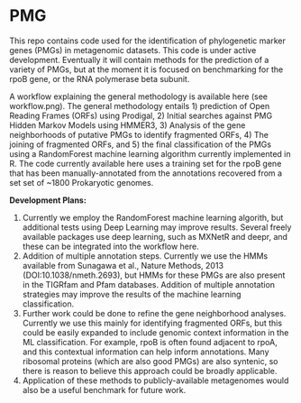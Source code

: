 # PMG

This repo contains code used for the identification of phylogenetic marker genes (PMGs) in metagenomic datasets. This code is under active development. Eventually it will contain methods for the prediction of a variety of PMGs, but at the moment it is focused on benchmarking for the rpoB gene, or the RNA polymerase beta subunit. 

A workflow explaining the general methodology is available here (see workflow.png). 
The general methodology entails 1) prediction of Open Reading Frames (ORFs) using Prodigal, 2) Initial searches against PMG Hidden Markov Models using HMMER3, 3) Analysis of the gene neighborhoods of putative PMGs to identify fragmented ORFs, 4) The joining of fragmented ORFs, and 5) the final classification of the PMGs using a RandomForest machine learning algorithm currently implemented in R. The code currently available here uses a training set for the rpoB gene that has been manually-annotated from the annotations recovered from a set set of ~1800 Prokaryotic genomes. 

**Development Plans:**
1) Currently we employ the RandomForest machine learning algorith, but additional tests using Deep Learning may improve results. Several freely available packages use deep learning, such as MXNetR and deepr, and these can be integrated into the workflow here. 
2) Addition of multiple annotation steps. Currently we use the HMMs available from Sunagawa et al., Nature Methods, 2013 (DOI:10.1038/nmeth.2693), but HMMs for these PMGs are also present in the TIGRfam and Pfam databases. Addition of multiple annotation strategies may improve the results of the machine learning classification. 
3) Further work could be done to refine the gene neighborhood analyses. Currently we use this mainly for identifying fragmented ORFs, but this could be easily expanded to include genomic context information in the ML classification. For example, rpoB is often found adjacent to rpoA, and this contextual information can help inform annotations. Many ribosomal proteins (which are also good PMGs) are also syntenic, so there is reason to believe this approach could be broadly applicable. 
4) Application of these methods to publicly-available metagenomes would also be a useful benchmark for future work. 
